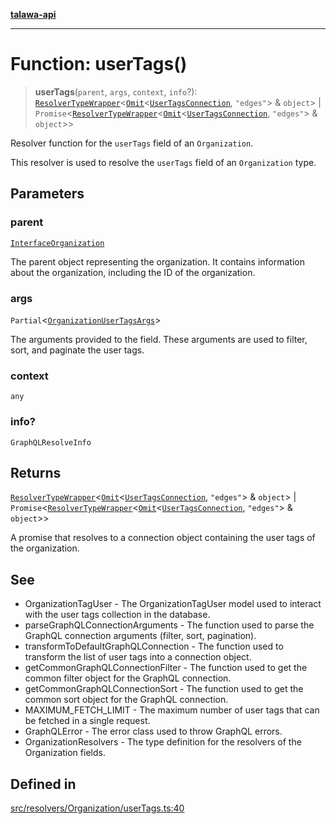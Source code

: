 [**talawa-api**](../../../../README.md)

***

# Function: userTags()

> **userTags**(`parent`, `args`, `context`, `info`?): [`ResolverTypeWrapper`](../../../../types/generatedGraphQLTypes/type-aliases/ResolverTypeWrapper.md)\<[`Omit`](../../../../types/generatedGraphQLTypes/type-aliases/Omit.md)\<[`UserTagsConnection`](../../../../types/generatedGraphQLTypes/type-aliases/UserTagsConnection.md), `"edges"`\> & `object`\> \| `Promise`\<[`ResolverTypeWrapper`](../../../../types/generatedGraphQLTypes/type-aliases/ResolverTypeWrapper.md)\<[`Omit`](../../../../types/generatedGraphQLTypes/type-aliases/Omit.md)\<[`UserTagsConnection`](../../../../types/generatedGraphQLTypes/type-aliases/UserTagsConnection.md), `"edges"`\> & `object`\>\>

Resolver function for the `userTags` field of an `Organization`.

This resolver is used to resolve the `userTags` field of an `Organization` type.

## Parameters

### parent

[`InterfaceOrganization`](../../../../models/Organization/interfaces/InterfaceOrganization.md)

The parent object representing the organization. It contains information about the organization, including the ID of the organization.

### args

`Partial`\<[`OrganizationUserTagsArgs`](../../../../types/generatedGraphQLTypes/type-aliases/OrganizationUserTagsArgs.md)\>

The arguments provided to the field. These arguments are used to filter, sort, and paginate the user tags.

### context

`any`

### info?

`GraphQLResolveInfo`

## Returns

[`ResolverTypeWrapper`](../../../../types/generatedGraphQLTypes/type-aliases/ResolverTypeWrapper.md)\<[`Omit`](../../../../types/generatedGraphQLTypes/type-aliases/Omit.md)\<[`UserTagsConnection`](../../../../types/generatedGraphQLTypes/type-aliases/UserTagsConnection.md), `"edges"`\> & `object`\> \| `Promise`\<[`ResolverTypeWrapper`](../../../../types/generatedGraphQLTypes/type-aliases/ResolverTypeWrapper.md)\<[`Omit`](../../../../types/generatedGraphQLTypes/type-aliases/Omit.md)\<[`UserTagsConnection`](../../../../types/generatedGraphQLTypes/type-aliases/UserTagsConnection.md), `"edges"`\> & `object`\>\>

A promise that resolves to a connection object containing the user tags of the organization.

## See

 - OrganizationTagUser - The OrganizationTagUser model used to interact with the user tags collection in the database.
 - parseGraphQLConnectionArguments - The function used to parse the GraphQL connection arguments (filter, sort, pagination).
 - transformToDefaultGraphQLConnection - The function used to transform the list of user tags into a connection object.
 - getCommonGraphQLConnectionFilter - The function used to get the common filter object for the GraphQL connection.
 - getCommonGraphQLConnectionSort - The function used to get the common sort object for the GraphQL connection.
 - MAXIMUM_FETCH_LIMIT - The maximum number of user tags that can be fetched in a single request.
 - GraphQLError - The error class used to throw GraphQL errors.
 - OrganizationResolvers - The type definition for the resolvers of the Organization fields.

## Defined in

[src/resolvers/Organization/userTags.ts:40](https://github.com/Suyash878/talawa-api/blob/b5a9d8b4a1ea678a3d6f5b710b3721f91a3052fc/src/resolvers/Organization/userTags.ts#L40)
